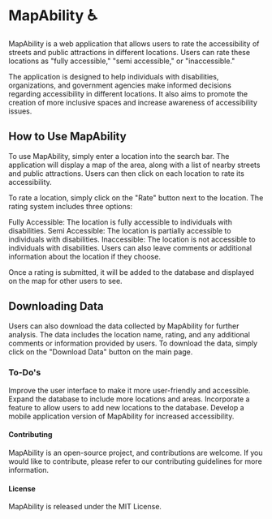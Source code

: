 # MapAbility ♿
MapAbility is a web application that allows users to rate the accessibility of streets and public attractions in different locations. Users can rate these locations as "fully accessible," "semi accessible," or "inaccessible."

The application is designed to help individuals with disabilities, organizations, and government agencies make informed decisions regarding accessibility in different locations. It also aims to promote the creation of more inclusive spaces and increase awareness of accessibility issues.

## How to Use MapAbility
To use MapAbility, simply enter a location into the search bar. The application will display a map of the area, along with a list of nearby streets and public attractions. Users can then click on each location to rate its accessibility.

To rate a location, simply click on the "Rate" button next to the location. The rating system includes three options:

Fully Accessible: The location is fully accessible to individuals with disabilities.
Semi Accessible: The location is partially accessible to individuals with disabilities.
Inaccessible: The location is not accessible to individuals with disabilities.
Users can also leave comments or additional information about the location if they choose.

Once a rating is submitted, it will be added to the database and displayed on the map for other users to see.

## Downloading Data
Users can also download the data collected by MapAbility for further analysis. The data includes the location name, rating, and any additional comments or information provided by users. To download the data, simply click on the "Download Data" button on the main page.

### To-Do's
Improve the user interface to make it more user-friendly and accessible.
Expand the database to include more locations and areas.
Incorporate a feature to allow users to add new locations to the database.
Develop a mobile application version of MapAbility for increased accessibility.

#### Contributing
MapAbility is an open-source project, and contributions are welcome. If you would like to contribute, please refer to our contributing guidelines for more information.

#### License
MapAbility is released under the MIT License.

